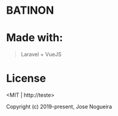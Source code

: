 # BATINON

# Made with:
  > Laravel + VueJS

# License

<MIT | http://teste>

Copyright (c) 2019-present, Jose Nogueira
